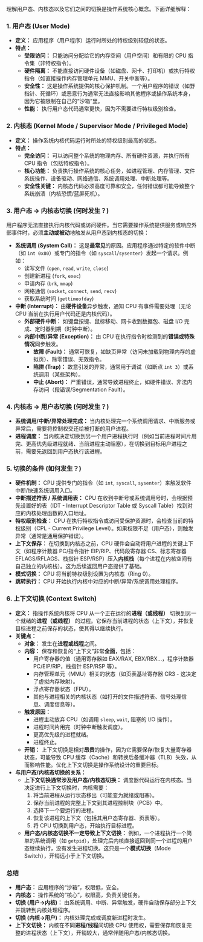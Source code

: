 
理解用户态、内核态以及它们之间的切换是操作系统核心概念。下面详细解释：

### 1. 用户态 (User Mode)
*   **定义：** 应用程序（用户程序）运行时所处的特权级别较低的状态。
*   **特点：**
    *   **受限访问：** 只能访问分配给它的内存空间（用户空间）和有限的 CPU 指令集（非特权指令）。
    *   **硬件隔离：** 不能直接访问硬件设备（如磁盘、网卡、打印机）或执行特权指令（如直接操作内存管理单元 MMU、开关中断等）。
    *   **安全性：** 这是操作系统提供的核心保护机制。一个用户程序的错误（如野指针、死循环）或恶意行为通常无法直接影响其他程序或操作系统本身，因为它被限制在自己的“沙箱”里。
    *   **性能：** 执行用户态代码通常更快，因为不需要进行特权级别检查。

### 2. 内核态 (Kernel Mode / Supervisor Mode / Privileged Mode)
*   **定义：** 操作系统内核代码运行时所处的特权级别最高的状态。
*   **特点：**
    *   **完全访问：** 可以访问整个系统的物理内存、所有硬件资源，并执行所有 CPU 指令（包括特权指令）。
    *   **核心功能：** 负责执行操作系统的核心任务，如进程管理、内存管理、文件系统操作、设备驱动、网络通信、系统调用处理、中断处理等。
    *   **安全性关键：** 内核态代码必须高度可靠和安全，任何错误都可能导致整个系统崩溃（内核恐慌/蓝屏死机）。

### 3. 用户态 -> 内核态切换 (何时发生？)
用户程序无法直接执行内核代码或访问硬件。当它需要操作系统提供服务或响应外部事件时，必须**主动或被动**地触发从用户态到内核态的切换：

*   **系统调用 (System Call)：** 这是**最常见**的原因。应用程序通过特定的软件中断（如 `int 0x80`）或专门的指令（如 `syscall`/`sysenter`）发起一个请求。例如：
    *   读写文件 (`open`, `read`, `write`, `close`)
    *   创建新进程 (`fork`, `exec`)
    *   申请内存 (`brk`, `mmap`)
    *   网络通信 (`socket`, `connect`, `send`, `recv`)
    *   获取系统时间 (`gettimeofday`)
*   **中断 (Interrupt)：** 由**硬件设备**异步触发，通知 CPU 有事件需要处理（无论 CPU 当前在执行用户代码还是内核代码）。
    *   **外部硬件中断：** 如键盘按键、鼠标移动、网卡收到数据包、磁盘 I/O 完成、定时器到期（时钟中断）。
    *   **内部中断/异常 (Exception)：** 由 CPU 在执行指令时检测到的**错误或特殊情况**同步触发。
        *   **故障 (Fault)：** 通常可恢复，如缺页异常（访问未加载到物理内存的虚拟页）、除零错误、无效指令。
        *   **陷阱 (Trap)：** 故意引发的异常，通常用于调试（如断点 `int 3`）或系统调用（某些架构）。
        *   **中止 (Abort)：** 严重错误，通常导致进程终止，如硬件错误、非法内存访问（段错误/Segmentation Fault）。

### 4. 内核态 -> 用户态切换 (何时发生？)
*   **系统调用/中断/异常处理完成：** 当内核处理完一个系统调用请求、中断服务或异常后，需要将控制权交还给被打断的用户进程。
*   **进程调度：** 当内核决定切换到另一个用户进程执行时（例如当前进程时间片用完、更高优先级进程就绪、当前进程主动阻塞），在切换到目标用户进程之前，需要先返回到用户态执行该进程。

### 5. 切换的条件 (如何发生？)
*   **硬件机制：** CPU 提供专门的指令（如 `int`, `syscall`, `sysenter`）来触发软件中断/快速系统调用入口。
*   **中断描述符表 / 系统调用表：** CPU 在收到中断号或系统调用号时，会根据预先设置好的表（IDT - Interrupt Descriptor Table 或 Syscall Table）找到对应的内核处理函数的入口地址。
*   **特权级别检查：** CPU 在执行特权指令或访问受保护资源时，会检查当前的特权级别（CPL - Current Privilege Level）。如果权限不足（用户态），则触发异常（通常是通用保护错误）。
*   **上下文保存：** 在切换到内核态之前，CPU 硬件会自动将用户进程的关键上下文（如程序计数器 PC/指令指针 EIP/RIP、代码段寄存器 CS、标志寄存器 EFLAGS/RFLAGS、栈指针 ESP/RSP）压入**内核栈**（每个进程在内核空间有自己独立的内核栈）。这为后续返回用户态提供了基础。
*   **模式切换：** CPU 将当前特权级别设置为内核态（Ring 0）。
*   **跳转执行：** CPU 开始执行内核中对应的中断/异常/系统调用处理程序。

### 6. 上下文切换 (Context Switch)
*   **定义：** 指操作系统内核将 CPU 从一个正在运行的**进程（或线程）** 切换到另一个就绪的**进程（或线程）** 的过程。它保存当前进程的状态（上下文），并恢复目标进程之前保存的状态，使其得以继续执行。
*   **关键点：**
    *   **对象：** 发生在**进程或线程**之间。
    *   **内容：** 保存和恢复的“上下文”非常**全面**，包括：
        *   用户寄存器的值（通用寄存器如 EAX/RAX, EBX/RBX...，程序计数器 PC/EIP/RIP，栈指针 ESP/RSP 等）。
        *   内存管理单元（MMU）相关的状态（如页表基址寄存器 CR3 - 这决定了虚拟内存映射）。
        *   浮点寄存器状态（FPU）。
        *   其他与进程相关的内核状态（如打开的文件描述符表、信号处理信息、调度信息等）。
    *   **触发原因：**
        *   进程主动放弃 CPU（如调用 `sleep`, `wait`, 阻塞的 I/O 操作）。
        *   进程时间片用完（时钟中断触发调度）。
        *   更高优先级的进程就绪。
        *   进程终止。
    *   **开销：** 上下文切换是相对**昂贵**的操作，因为它需要保存/恢复大量寄存器状态，可能导致 CPU 缓存（Cache）和转换后备缓冲器（TLB）失效，从而影响性能。优化上下文切换是操作系统设计的重要目标。
*   **与用户态/内核态切换的关系：**
    *   **上下文切换通常涉及用户态/内核态切换：** 调度器代码运行在内核态。当决定进行上下文切换时，内核需要：
        1.  将当前进程从运行状态移出（可能变为就绪或阻塞）。
        2.  保存当前进程的完整上下文到其进程控制块（PCB）中。
        3.  选择下一个要运行的进程。
        4.  恢复该进程的上下文（包括其用户态寄存器、页表等）。
        5.  将 CPU 切换到用户态，开始执行目标进程。
    *   **用户态/内核态切换不一定导致上下文切换：** 例如，一个进程执行一个简单的系统调用（如 `getpid`），处理完后内核直接返回到同一个进程的用户态继续执行，没有发生进程切换。这只是一个**模式切换**（Mode Switch），开销远小于上下文切换。

### 总结

*   **用户态：** 应用程序的“沙箱”，权限低，安全。
*   **内核态：** 操作系统的“核心”，权限高，负责关键任务。
*   **切换 (用户->内核)：** 由系统调用、中断、异常触发，硬件自动保存部分上下文并跳转到内核处理程序。
*   **切换 (内核->用户)：** 内核处理完成或调度新进程时发生。
*   **上下文切换：** 内核在不同**进程/线程**间切换 CPU 使用权，需要保存和恢复完整的进程状态（上下文），开销较大，通常伴随用户态/内核态切换。
